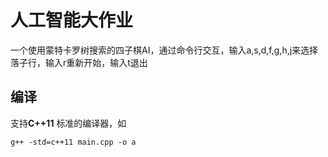 # 人工智能大作业

一个使用蒙特卡罗树搜索的四子棋AI，通过命令行交互，输入a,s,d,f,g,h,j来选择落子行，输入r重新开始，输入t退出

## 编译 

支持**C++11** 标准的编译器，如

```shell
g++ -std=c++11 main.cpp -o a
```


